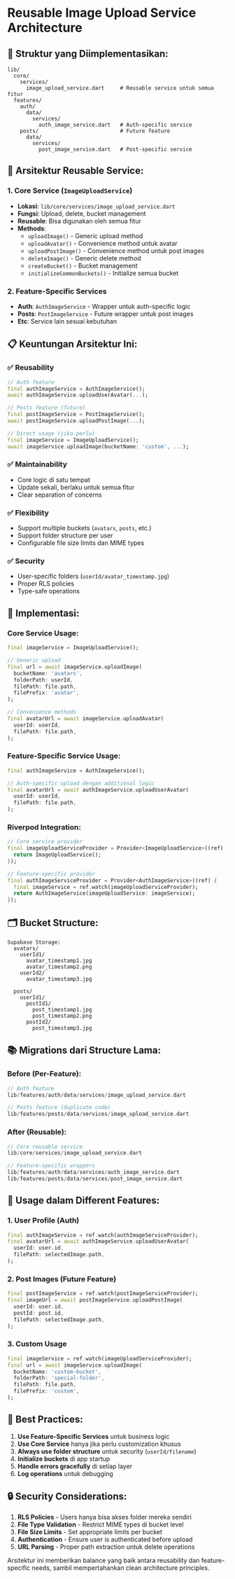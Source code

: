 # Reusable Image Upload Service Architecture

## 📁 **Struktur yang Diimplementasikan:**

```
lib/
  core/
    services/
      image_upload_service.dart     # Reusable service untuk semua fitur
  features/
    auth/
      data/
        services/
          auth_image_service.dart   # Auth-specific service
    posts/                          # Future feature
      data/
        services/
          post_image_service.dart   # Post-specific service
```

## 🔄 **Arsitektur Reusable Service:**

### 1. Core Service (`ImageUploadService`)

- **Lokasi**: `lib/core/services/image_upload_service.dart`
- **Fungsi**: Upload, delete, bucket management
- **Reusable**: Bisa digunakan oleh semua fitur
- **Methods**:
  - `uploadImage()` - Generic upload method
  - `uploadAvatar()` - Convenience method untuk avatar
  - `uploadPostImage()` - Convenience method untuk post images
  - `deleteImage()` - Generic delete method
  - `createBucket()` - Bucket management
  - `initializeCommonBuckets()` - Initialize semua bucket

### 2. Feature-Specific Services

- **Auth**: `AuthImageService` - Wrapper untuk auth-specific logic
- **Posts**: `PostImageService` - Future wrapper untuk post images
- **Etc**: Service lain sesuai kebutuhan

## 📋 **Keuntungan Arsitektur Ini:**

### ✅ **Reusability**

```dart
// Auth feature
final authImageService = AuthImageService();
await authImageService.uploadUserAvatar(...);

// Posts feature (future)
final postImageService = PostImageService();
await postImageService.uploadPostImage(...);

// Direct usage (jika perlu)
final imageService = ImageUploadService();
await imageService.uploadImage(bucketName: 'custom', ...);
```

### ✅ **Maintainability**

- Core logic di satu tempat
- Update sekali, berlaku untuk semua fitur
- Clear separation of concerns

### ✅ **Flexibility**

- Support multiple buckets (`avatars`, `posts`, etc.)
- Support folder structure per user
- Configurable file size limits dan MIME types

### ✅ **Security**

- User-specific folders (`userId/avatar_timestamp.jpg`)
- Proper RLS policies
- Type-safe operations

## 🔧 **Implementasi:**

### Core Service Usage:

```dart
final imageService = ImageUploadService();

// Generic upload
final url = await imageService.uploadImage(
  bucketName: 'avatars',
  folderPath: userId,
  filePath: file.path,
  filePrefix: 'avatar',
);

// Convenience methods
final avatarUrl = await imageService.uploadAvatar(
  userId: userId,
  filePath: file.path,
);
```

### Feature-Specific Service Usage:

```dart
final authImageService = AuthImageService();

// Auth-specific upload dengan additional logic
final avatarUrl = await authImageService.uploadUserAvatar(
  userId: userId,
  filePath: file.path,
);
```

### Riverpod Integration:

```dart
// Core service provider
final imageUploadServiceProvider = Provider<ImageUploadService>((ref) {
  return ImageUploadService();
});

// Feature-specific provider
final authImageServiceProvider = Provider<AuthImageService>((ref) {
  final imageService = ref.watch(imageUploadServiceProvider);
  return AuthImageService(imageUploadService: imageService);
});
```

## 🗂️ **Bucket Structure:**

```
Supabase Storage:
  avatars/
    userId1/
      avatar_timestamp1.jpg
      avatar_timestamp2.png
    userId2/
      avatar_timestamp3.jpg

  posts/
    userId1/
      postId1/
        post_timestamp1.jpg
        post_timestamp2.png
      postId2/
        post_timestamp3.jpg
```

## 📚 **Migrations dari Structure Lama:**

### Before (Per-Feature):

```dart
// Auth feature
lib/features/auth/data/services/image_upload_service.dart

// Posts feature (duplicate code)
lib/features/posts/data/services/image_upload_service.dart
```

### After (Reusable):

```dart
// Core reusable service
lib/core/services/image_upload_service.dart

// Feature-specific wrappers
lib/features/auth/data/services/auth_image_service.dart
lib/features/posts/data/services/post_image_service.dart
```

## 🚀 **Usage dalam Different Features:**

### 1. User Profile (Auth)

```dart
final authImageService = ref.watch(authImageServiceProvider);
final avatarUrl = await authImageService.uploadUserAvatar(
  userId: user.id,
  filePath: selectedImage.path,
);
```

### 2. Post Images (Future Feature)

```dart
final postImageService = ref.watch(postImageServiceProvider);
final imageUrl = await postImageService.uploadPostImage(
  userId: user.id,
  postId: post.id,
  filePath: selectedImage.path,
);
```

### 3. Custom Usage

```dart
final imageService = ref.watch(imageUploadServiceProvider);
final url = await imageService.uploadImage(
  bucketName: 'custom-bucket',
  folderPath: 'special-folder',
  filePath: file.path,
  filePrefix: 'custom',
);
```

## 📝 **Best Practices:**

1. **Use Feature-Specific Services** untuk business logic
2. **Use Core Service** hanya jika perlu customization khusus
3. **Always use folder structure** untuk security (`userId/filename`)
4. **Initialize buckets** di app startup
5. **Handle errors gracefully** di setiap layer
6. **Log operations** untuk debugging

## 🔒 **Security Considerations:**

1. **RLS Policies** - Users hanya bisa akses folder mereka sendiri
2. **File Type Validation** - Restrict MIME types di bucket level
3. **File Size Limits** - Set appropriate limits per bucket
4. **Authentication** - Ensure user is authenticated before upload
5. **URL Parsing** - Proper path extraction untuk delete operations

Arsitektur ini memberikan balance yang baik antara reusability dan feature-specific needs, sambil mempertahankan clean architecture principles.
